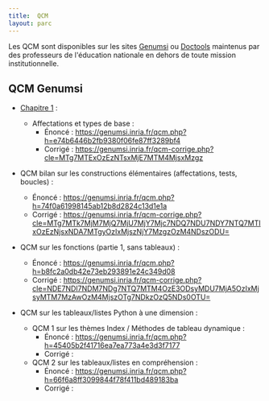 ```yaml
---
title:  QCM
layout: parc
---
```



Les QCM sont disponibles sur les sites [Genumsi](https://genumsi.inria.fr)  ou [Doctools](http://https://doctools.dgpad.net) maintenus par des professeurs de l'éducation nationale en dehors de toute mission institutionnelle. 


## QCM Genumsi 


* [Chapitre 1](../chapitre1/chapitre1.md) :
    * Affectations et types de base :
      * Énoncé : <https://genumsi.inria.fr/qcm.php?h=e74b6446b2fb9380f06fe87ff3289bf4>
      * Corrigé : <https://genumsi.inria.fr/qcm-corrige.php?cle=MTg7MTExOzEzNTsxMjE7MTM4MjsxMzgz>

* QCM bilan sur les constructions élémentaires (affectations, tests, boucles) :
  * Énoncé : <https://genumsi.inria.fr/qcm.php?h=74f0a61998145ab12b8d2824c13d1e1a>
  * Corrigé : <https://genumsi.inria.fr/qcm-corrige.php?cle=MTg7MTk7MjM7MjQ7MjU7MjY7Mjc7NDQ7NDU7NDY7NTQ7MTIxOzEzNjsxNDA7MTgyOzIxMjszNjY7MzgzOzM4NDszODU=>

* QCM sur les fonctions (partie 1, sans tableaux) :
  * Énoncé : <https://genumsi.inria.fr/qcm.php?h=b8fc2a0db42e73eb293891e24c349d08>
  * Corrigé : <https://genumsi.inria.fr/qcm-corrige.php?cle=NDE7NDI7NDM7NDg7NTQ7MTM4OzE3ODsyMDU7MjA5OzIxMjsyMTM7MzAwOzM4MjszOTg7NDkzOzQ5NDs0OTU=>

* QCM sur les tableaux/listes Python à une dimension :
  * QCM 1 sur les thèmes Index / Méthodes de tableau dynamique :
    *  Énoncé : <https://genumsi.inria.fr/qcm.php?h=45405b2f41716ea7ea773a4e3d3f7177>
    *  Corrigé : 
  * QCM 2 sur les tableaux/listes en compréhension :
    *  Énoncé : <https://genumsi.inria.fr/qcm.php?h=66f6a8ff3099844f78f411bd489183ba>
    *  Corrigé : 